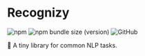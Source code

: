 # Recognizy

![[npm](https://img.shields.io/npm/v/recognizy)](https://www.npmjs.com/package/recognizy)
![[npm bundle size (version)](https://img.shields.io/bundlephobia/minzip/recognizy/1.2.0)](https://bundlephobia.com/result?p=recognizy@1.2.0)
![[GitHub](https://img.shields.io/github/license/ArthurDelamare/recognizy)](https://github.com/ArthurDelamare/recognizy/blob/master/LICENSE)

🔬 A tiny library for common NLP tasks.
